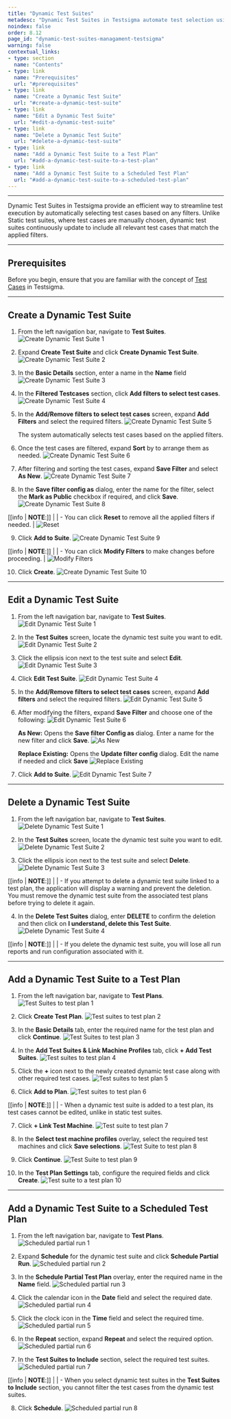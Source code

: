 ```yaml
---
title: "Dynamic Test Suites"
metadesc: "Dynamic Test Suites in Testsigma automate test selection using filters, ensuring efficient execution. Learn what they are, how they work, why they’re useful, and how to manage them."
noindex: false
order: 8.12
page_id: "dynamic-test-suites-managament-testsigma"
warning: false
contextual_links:
- type: section
  name: "Contents" 
- type: link
  name: "Prerequisites"
  url: "#prerequisites"
- type: link
  name: "Create a Dynamic Test Suite"
  url: "#create-a-dynamic-test-suite"
- type: link
  name: "Edit a Dynamic Test Suite"
  url: "#edit-a-dynamic-test-suite"
- type: link
  name: "Delete a Dynamic Test Suite"
  url: "#delete-a-dynamic-test-suite"   
- type: link
  name: "Add a Dynamic Test Suite to a Test Plan"
  url: "#add-a-dynamic-test-suite-to-a-test-plan" 
- type: link
  name: "Add a Dynamic Test Suite to a Scheduled Test Plan"
  url: "#add-a-dynamic-test-suite-to-a-scheduled-test-plan" 
---
```


---

Dynamic Test Suites in Testsigma provide an efficient way to streamline test execution by automatically selecting test cases based on any filters. Unlike Static test suites, where test cases are manually chosen, dynamic test suites continuously update to include all relevant test cases that match the applied filters. 

---

## **Prerequisites**

Before you begin, ensure that you are familiar with the concept of [Test Cases](https://testsigma.com/docs/test-cases/manage/add-edit-delete/) in Testsigma. 

---

## **Create a Dynamic Test Suite**

1. From the left navigation bar, navigate to **Test Suites**. 
   ![Create Dynamic Test Suite 1](https://s3.amazonaws.com/static-docs.testsigma.com/new_images/projects/applications/Create_Dynamic_Suites_1.png)

2. Expand **Create Test Suite** and click **Create Dynamic Test Suite**.
   ![Create Dynamic Test Suite 2](https://s3.amazonaws.com/static-docs.testsigma.com/new_images/projects/applications/Create_Dynamic_Suites_2.png)
   
3. In the **Basic Details** section, enter a name in the **Name** field
   ![Create Dynamic Test Suite 3](https://s3.amazonaws.com/static-docs.testsigma.com/new_images/projects/applications/Create_Dynamic_Suites_3.png)
   
4. In the **Filtered Testcases** section, click **Add filters to select test cases**. 
   ![Create Dynamic Test Suite 4](https://s3.amazonaws.com/static-docs.testsigma.com/new_images/projects/applications/Create_Dynamic_Suites_4.png)
   
5. In the **Add/Remove filters to select test cases** screen, expand **Add Filters** and select the required filters.
   ![Create Dynamic Test Suite 5](https://s3.amazonaws.com/static-docs.testsigma.com/new_images/projects/applications/Create_Dynamic_Suites_5.png)
   
   The system automatically selects test cases based on the applied filters. 
    
6. Once the test cases are filtered, expand **Sort** by to arrange them as needed. 
   ![Create Dynamic Test Suite 6](https://s3.amazonaws.com/static-docs.testsigma.com/new_images/projects/applications/Create_Dynamic_Suites_6.png)
   
7. After filtering and sorting the test cases, expand **Save Filter** and select **As New**.
   ![Create Dynamic Test Suite 7](https://s3.amazonaws.com/static-docs.testsigma.com/new_images/projects/applications/Create_Dynamic_Suites_7.png)
   
8. In the **Save filter config as** dialog, enter the name for the filter, select the **Mark as Public** checkbox if required, and click **Save**. 
   ![Create Dynamic Test Suite 8](https://s3.amazonaws.com/static-docs.testsigma.com/new_images/projects/applications/Create_dynamic_suite_8.1.png)

[[info | **NOTE**:]]
|
| - You can click **Reset** to remove all the applied filters if needed.
|   ![Reset](https://s3.amazonaws.com/static-docs.testsigma.com/new_images/projects/applications/Create_Dynamic_Suites_Note_1.png)

9. Click **Add to Suite**. 
   ![Create Dynamic Test Suite 9](https://s3.amazonaws.com/static-docs.testsigma.com/new_images/projects/applications/Create_dynamic_suite_9.2.png)

[[info | **NOTE**:]]
|
| - You can click **Modify Filters** to make changes before proceeding. 
|   ![Modify Filters](https://s3.amazonaws.com/static-docs.testsigma.com/new_images/projects/applications/Create_Dynamic_Suites_Notes_2.png)  

10.  Click **Create**. 
    ![Create Dynamic Test Suite 10](https://s3.amazonaws.com/static-docs.testsigma.com/new_images/projects/applications/Create_dynamic_suite_10.2.png)
       

---

## **Edit a Dynamic Test Suite**

1. From the left navigation bar, navigate to **Test Suites**.
   ![Edit Dynamic Test Suite 1](https://s3.amazonaws.com/static-docs.testsigma.com/new_images/projects/applications/Edit_Dynamic_Suites_1.png)

2. In the **Test Suites** screen, locate the dynamic test suite you want to edit.
   ![Edit Dynamic Test Suite 2](https://s3.amazonaws.com/static-docs.testsigma.com/new_images/projects/applications/Edit_Dynamic_Suites_2.png)

3. Click the ellipsis icon next to the test suite and select **Edit**.
   ![Edit Dynamic Test Suite 3](https://s3.amazonaws.com/static-docs.testsigma.com/new_images/projects/applications/Edit_dynamic_Suite_3.1.png)

4. Click **Edit Test Suite**.
   ![Edit Dynamic Test Suite 4](https://s3.amazonaws.com/static-docs.testsigma.com/new_images/projects/applications/Edit_dynamic_suite_4.1.png)

5. In the **Add/Remove filters to select test cases** screen, expand **Add filters** and select the required filters.
   ![Edit Dynamic Test Suite 5](https://s3.amazonaws.com/static-docs.testsigma.com/new_images/projects/applications/Edit_Dynamic_Suites_5.png)

6. After modifying the filters, expand **Save Filter**  and choose one of the following:
   ![Edit Dynamic Test Suite 6](https://s3.amazonaws.com/static-docs.testsigma.com/new_images/projects/applications/Edit_Dynamic_Suites_6.png)

   **As New:** Opens the **Save filter Config as** dialog. Enter a name for the new filter and click **Save**.
   ![As New](https://s3.amazonaws.com/static-docs.testsigma.com/new_images/projects/applications/Edit_dynamic_suite_6.1.1.png)

   **Replace Existing:** Opens the **Update filter config** dialog. Edit the name if needed and click **Save**
   ![Replace Existing](https://s3.amazonaws.com/static-docs.testsigma.com/new_images/projects/applications/Edit_dynamic_suite_6.2.1.png)

7. Click **Add to Suite**.
   ![Edit Dynamic Test Suite 7](https://s3.amazonaws.com/static-docs.testsigma.com/new_images/projects/applications/Edit_dynamic_suite_7.1.png)

---

## **Delete a Dynamic Test Suite**

1. From the left navigation bar, navigate to **Test Suites**.
   ![Delete Dynamic Test Suite 1](https://s3.amazonaws.com/static-docs.testsigma.com/new_images/projects/applications/Delete_Dynamic_Suites_1.png)

2. In the **Test Suites** screen, locate the dynamic test suite you want to edit.
   ![Delete Dynamic Test Suite 2 ](https://s3.amazonaws.com/static-docs.testsigma.com/new_images/projects/applications/Delete_Dynamic_Suites_2.png)

3. Click the ellipsis icon next to the test suite and select **Delete**.
   ![Delete Dynamic Test Suite 3](https://s3.amazonaws.com/static-docs.testsigma.com/new_images/projects/applications/Delete_Dynamic_Suites_3.png)

[[info | **NOTE**:]]
|
| - If you attempt to delete a dynamic test suite linked to a test plan, the application will display a warning and prevent the deletion. You must remove the dynamic test suite from the associated test plans before trying to delete it again.


4. In the **Delete Test Suites** dialog, enter **DELETE** to confirm the deletion and then click on **I understand, delete this Test Suite**.
   ![Delete Dynamic Test Suite 4](https://s3.amazonaws.com/static-docs.testsigma.com/new_images/projects/applications/Delete_Dynamic_Suites_4.1.png)

[[info | **NOTE**:]]
|
| - If you delete the dynamic test suite, you will lose all run reports and run configuration associated with it.

---

## **Add a Dynamic Test Suite to a Test Plan**

1. From the left navigation bar, navigate to **Test Plans**.
   ![Test Suites to test plan 1](https://s3.amazonaws.com/static-docs.testsigma.com/new_images/projects/applications/Test_Suites_to_Test_Plan_1.png)

2. Click **Create Test Plan**.
   ![Test suites to test plan 2](https://s3.amazonaws.com/static-docs.testsigma.com/new_images/projects/applications/Test_Suites_to_Test_Plan_2.1.png)

3. In the **Basic Details** tab, enter the required name for the test plan and click **Continue**. 
   ![Test Suites to test plan 3](https://s3.amazonaws.com/static-docs.testsigma.com/new_images/projects/applications/Test_Suites_to_Test_Plan_3.2.png)

4. In the **Add Test Suites & Link Machine Profiles** tab, click **+ Add Test Suites**. 
   ![Test suites to test plan 4](https://s3.amazonaws.com/static-docs.testsigma.com/new_images/projects/applications/Test_suites_to_test_plans_4.png)
 
5. Click the **+** icon next to the newly created dynamic test case along with other required test cases.
   ![Test suites to test plan 5](https://s3.amazonaws.com/static-docs.testsigma.com/new_images/projects/applications/Test_Suites_to_test_plan_5.png)

6. Click **Add to Plan**.
   ![Test suites to test plan 6](https://s3.amazonaws.com/static-docs.testsigma.com/new_images/projects/applications/Test_suite_to_test_plan_6.1.png)
   
[[info | **NOTE**:]]
|
| - When a dynamic test suite is added to a test plan, its test cases cannot be edited, unlike in static test suites.

7. Click **+ Link Test Machine**. 
   ![Test suite to test plan 7](https://s3.amazonaws.com/static-docs.testsigma.com/new_images/projects/applications/Test_suite_to_a_test_plan_7.png)

8. In the **Select test machine profiles** overlay, select the required test machines and click **Save selections**. 
   ![Test Suite to test plan 8](https://s3.amazonaws.com/static-docs.testsigma.com/new_images/projects/applications/Test_suite_to_a_test_plan_8.png)

9. Click **Continue**.
   ![Test Suite to test plan 9](https://s3.amazonaws.com/static-docs.testsigma.com/new_images/projects/applications/Test_suite_to_a_test_plan_9.png)

10. In the **Test Plan Settings** tab, configure the required fields and click **Create**.
    ![Test suite to a test plan 10](https://s3.amazonaws.com/static-docs.testsigma.com/new_images/projects/applications/Test_suite_to_a_test_plan_10.1.png)

---

## **Add a Dynamic Test Suite to a Scheduled Test Plan**

1. From the left navigation bar, navigate to **Test Plans**.
   ![Scheduled partial run 1](https://s3.amazonaws.com/static-docs.testsigma.com/new_images/projects/applications/Scheduled_partial_run_1.png)

2. Expand **Schedule** for the dynamic test suite and click **Schedule Partial Run**. 
   ![Scheduled partial run 2](https://s3.amazonaws.com/static-docs.testsigma.com/new_images/projects/applications/Scheduled_Partial_run_2.png)

3. In the **Schedule Partial Test Plan** overlay, enter the required name in the **Name** field.
   ![Scheduled partial run 3](https://s3.amazonaws.com/static-docs.testsigma.com/new_images/projects/applications/Scheduled_partial_run_3.png)

4. Click the calendar icon in the **Date** field and select the required date.
   ![Scheduled partial run 4](https://s3.amazonaws.com/static-docs.testsigma.com/new_images/projects/applications/Scheduled_partial_run_4.png)

5. Click the clock icon in the **Time** field and select the required time. 
   ![Scheduled partial run 5](https://s3.amazonaws.com/static-docs.testsigma.com/new_images/projects/applications/Scheduled_partial_run_5.png)

6. In the **Repeat** section, expand **Repeat** and select the required option. 
   ![Scheduled partial run 6](https://s3.amazonaws.com/static-docs.testsigma.com/new_images/projects/applications/Scheduled_partial_run_6.png)

7. In the **Test Suites to Include** section, select the required test suites. 
   ![Scheduled partial run 7](https://s3.amazonaws.com/static-docs.testsigma.com/new_images/projects/applications/Scheduled_partial_run_7.png)

[[info | **NOTE**:]]
|
| - When you select dynamic test suites in the **Test Suites to Include** section, you cannot filter the test cases from the dynamic test suites. 

8. Click **Schedule**.
   ![Scheduled partial run 8](https://s3.amazonaws.com/static-docs.testsigma.com/new_images/projects/applications/Scheduled_partial_run_8.png)
   






